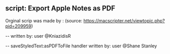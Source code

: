 ## script: Export Apple Notes as PDF

Orginal scrip was made by : (source: https://macscripter.net/viewtopic.php?pid=209959)

-- written by: user @KniazidisR

-- saveStyledText:asPDFToFile handler written by: user @Shane Stanley
